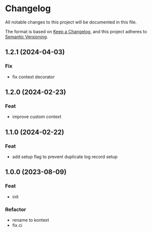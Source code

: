 # Changelog

All notable changes to this project will be documented in this file.

The format is based on [Keep a Changelog](https://keepachangelog.com/en/1.0.0/),
and this project adheres to [Semantic Versioning](https://semver.org/spec/v2.0.0.html).

## 1.2.1 (2024-04-03)

### Fix

- fix context decorator

## 1.2.0 (2024-02-23)

### Feat

- improve custom context

## 1.1.0 (2024-02-22)

### Feat

- add setup flag to prevent duplicate log record setup

## 1.0.0 (2023-08-09)

### Feat

- init

### Refactor

- rename to kontext
- fix ci
